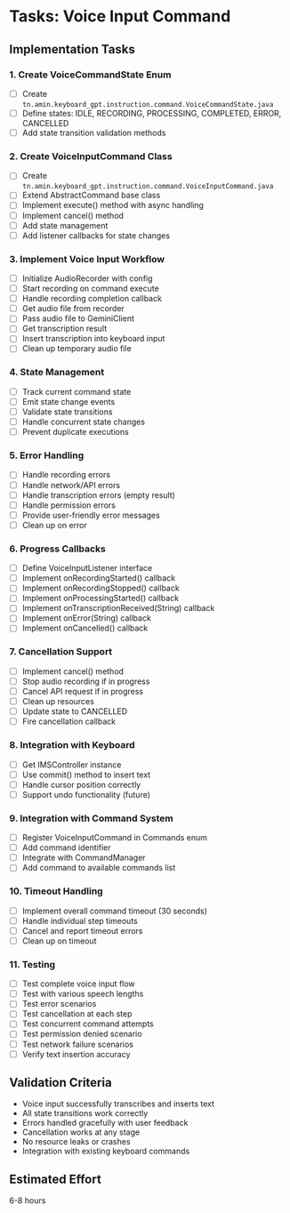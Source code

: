 # Tasks: Voice Input Command

## Implementation Tasks

### 1. Create VoiceCommandState Enum
- [ ] Create `tn.amin.keyboard_gpt.instruction.command.VoiceCommandState.java`
- [ ] Define states: IDLE, RECORDING, PROCESSING, COMPLETED, ERROR, CANCELLED
- [ ] Add state transition validation methods

### 2. Create VoiceInputCommand Class
- [ ] Create `tn.amin.keyboard_gpt.instruction.command.VoiceInputCommand.java`
- [ ] Extend AbstractCommand base class
- [ ] Implement execute() method with async handling
- [ ] Implement cancel() method
- [ ] Add state management
- [ ] Add listener callbacks for state changes

### 3. Implement Voice Input Workflow
- [ ] Initialize AudioRecorder with config
- [ ] Start recording on command execute
- [ ] Handle recording completion callback
- [ ] Get audio file from recorder
- [ ] Pass audio file to GeminiClient
- [ ] Get transcription result
- [ ] Insert transcription into keyboard input
- [ ] Clean up temporary audio file

### 4. State Management
- [ ] Track current command state
- [ ] Emit state change events
- [ ] Validate state transitions
- [ ] Handle concurrent state changes
- [ ] Prevent duplicate executions

### 5. Error Handling
- [ ] Handle recording errors
- [ ] Handle network/API errors
- [ ] Handle transcription errors (empty result)
- [ ] Handle permission errors
- [ ] Provide user-friendly error messages
- [ ] Clean up on error

### 6. Progress Callbacks
- [ ] Define VoiceInputListener interface
- [ ] Implement onRecordingStarted() callback
- [ ] Implement onRecordingStopped() callback
- [ ] Implement onProcessingStarted() callback
- [ ] Implement onTranscriptionReceived(String) callback
- [ ] Implement onError(String) callback
- [ ] Implement onCancelled() callback

### 7. Cancellation Support
- [ ] Implement cancel() method
- [ ] Stop audio recording if in progress
- [ ] Cancel API request if in progress
- [ ] Clean up resources
- [ ] Update state to CANCELLED
- [ ] Fire cancellation callback

### 8. Integration with Keyboard
- [ ] Get IMSController instance
- [ ] Use commit() method to insert text
- [ ] Handle cursor position correctly
- [ ] Support undo functionality (future)

### 9. Integration with Command System
- [ ] Register VoiceInputCommand in Commands enum
- [ ] Add command identifier
- [ ] Integrate with CommandManager
- [ ] Add command to available commands list

### 10. Timeout Handling
- [ ] Implement overall command timeout (30 seconds)
- [ ] Handle individual step timeouts
- [ ] Cancel and report timeout errors
- [ ] Clean up on timeout

### 11. Testing
- [ ] Test complete voice input flow
- [ ] Test with various speech lengths
- [ ] Test error scenarios
- [ ] Test cancellation at each step
- [ ] Test concurrent command attempts
- [ ] Test permission denied scenario
- [ ] Test network failure scenarios
- [ ] Verify text insertion accuracy

## Validation Criteria
- Voice input successfully transcribes and inserts text
- All state transitions work correctly
- Errors handled gracefully with user feedback
- Cancellation works at any stage
- No resource leaks or crashes
- Integration with existing keyboard commands

## Estimated Effort
6-8 hours
